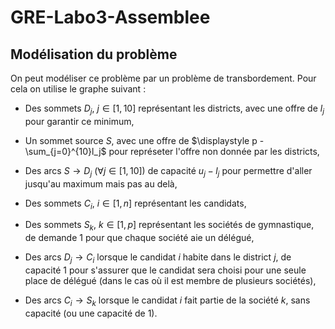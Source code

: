 # GRE-Labo3-Assemblee

## Modélisation du problème

On peut modéliser ce problème par un problème de transbordement. 
Pour cela on utilise le graphe suivant :
- Des sommets $D_j, ~ j \in [ 1,10 ]$ représentant les districts, avec une offre de $l_j$ pour garantir ce minimum,

- Un sommet source $S$, avec une offre de $\displaystyle p - \sum_{j=0}^{10}l_j$ pour représeter l'offre non donnée par les districts,

- Des arcs $S \rightarrow D_j ~(\forall j \in [1,10])$ de capacité $u_j - l_j$ pour permettre d'aller jusqu'au maximum mais pas au delà,

- Des sommets $C_i, ~ i \in [1,n]$ représentant les candidats,

- Des sommets $S_k, ~ k \in [1,p]$ représentant les sociétés de 
gymnastique, de demande 1 pour que chaque société aie un délégué,

- Des arcs $D_j \rightarrow C_i$ lorsque le candidat $i$ habite dans le district $j$, de capacité 1 pour s'assurer que le candidat sera choisi pour une seule place de délégué (dans le cas où il est membre de plusieurs sociétés),

- Des arcs $C_i \rightarrow S_k$ lorsque le candidat $i$ fait partie de la société $k$, sans capacité (ou une capacité de 1).
